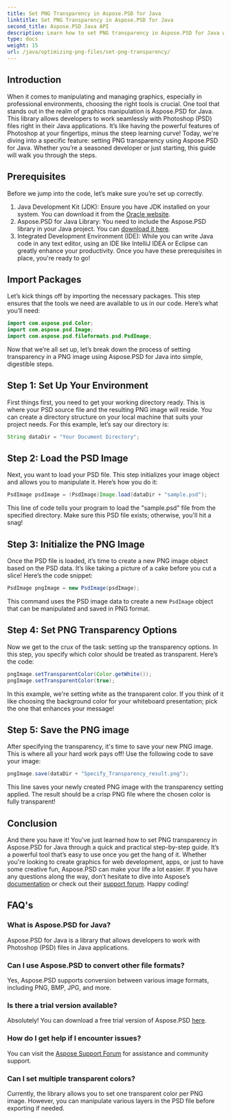 ```yaml
---
title: Set PNG Transparency in Aspose.PSD for Java
linktitle: Set PNG Transparency in Aspose.PSD for Java
second_title: Aspose.PSD Java API
description: Learn how to set PNG transparency in Aspose.PSD for Java with an easy step-by-step tutorial. Perfect for developers and graphic designers.
type: docs
weight: 15
url: /java/optimizing-png-files/set-png-transparency/
---
```

## Introduction
When it comes to manipulating and managing graphics, especially in professional environments, choosing the right tools is crucial. One tool that stands out in the realm of graphics manipulation is Aspose.PSD for Java. This library allows developers to work seamlessly with Photoshop (PSD) files right in their Java applications. It’s like having the powerful features of Photoshop at your fingertips, minus the steep learning curve! Today, we're diving into a specific feature: setting PNG transparency using Aspose.PSD for Java. Whether you’re a seasoned developer or just starting, this guide will walk you through the steps.
## Prerequisites
Before we jump into the code, let’s make sure you’re set up correctly.
1. Java Development Kit (JDK): Ensure you have JDK installed on your system. You can download it from the [Oracle website](https://www.oracle.com/java/technologies/javase-jdk11-downloads.html).
2. Aspose.PSD for Java Library: You need to include the Aspose.PSD library in your Java project. You can [download it here](https://releases.aspose.com/psd/java/).
3. Integrated Development Environment (IDE): While you can write Java code in any text editor, using an IDE like IntelliJ IDEA or Eclipse can greatly enhance your productivity.
Once you have these prerequisites in place, you're ready to go!
## Import Packages
Let’s kick things off by importing the necessary packages. This step ensures that the tools we need are available to us in our code. Here’s what you’ll need:
```java
import com.aspose.psd.Color;
import com.aspose.psd.Image;
import com.aspose.psd.fileformats.psd.PsdImage;
```
Now that we’re all set up, let’s break down the process of setting transparency in a PNG image using Aspose.PSD for Java into simple, digestible steps.
## Step 1: Set Up Your Environment
First things first, you need to get your working directory ready. This is where your PSD source file and the resulting PNG image will reside. You can create a directory structure on your local machine that suits your project needs. For this example, let’s say our directory is:
```java
String dataDir = "Your Document Directory";
```
## Step 2: Load the PSD Image
Next, you want to load your PSD file. This step initializes your image object and allows you to manipulate it. Here’s how you do it:
```java
PsdImage psdImage = (PsdImage)Image.load(dataDir + "sample.psd");
```
This line of code tells your program to load the "sample.psd" file from the specified directory. Make sure this PSD file exists; otherwise, you'll hit a snag!
## Step 3: Initialize the PNG Image
Once the PSD file is loaded, it’s time to create a new PNG image object based on the PSD data. It’s like taking a picture of a cake before you cut a slice! Here’s the code snippet:
```java
PsdImage pngImage = new PsdImage(psdImage);
```
This command uses the PSD image data to create a new `PsdImage` object that can be manipulated and saved in PNG format.
## Step 4: Set PNG Transparency Options
Now we get to the crux of the task: setting up the transparency options. In this step, you specify which color should be treated as transparent. Here’s the code:
```java
pngImage.setTransparentColor(Color.getWhite());
pngImage.setTransparentColor(true);
```
In this example, we're setting white as the transparent color. If you think of it like choosing the background color for your whiteboard presentation; pick the one that enhances your message!
## Step 5: Save the PNG image
After specifying the transparency, it's time to save your new PNG image. This is where all your hard work pays off! Use the following code to save your image:
```java
pngImage.save(dataDir + "Specify_Transparency_result.png");
```
This line saves your newly created PNG image with the transparency setting applied. The result should be a crisp PNG file where the chosen color is fully transparent!
## Conclusion
And there you have it! You’ve just learned how to set PNG transparency in Aspose.PSD for Java through a quick and practical step-by-step guide. It’s a powerful tool that’s easy to use once you get the hang of it. Whether you're looking to create graphics for web development, apps, or just to have some creative fun, Aspose.PSD can make your life a lot easier.
If you have any questions along the way, don’t hesitate to dive into Aspose’s [documentation](https://reference.aspose.com/psd/java/) or check out their [support forum](https://forum.aspose.com/c/psd/34). Happy coding!
## FAQ's
### What is Aspose.PSD for Java?
Aspose.PSD for Java is a library that allows developers to work with Photoshop (PSD) files in Java applications.
### Can I use Aspose.PSD to convert other file formats?
Yes, Aspose.PSD supports conversion between various image formats, including PNG, BMP, JPG, and more.
### Is there a trial version available?
Absolutely! You can download a free trial version of Aspose.PSD [here](https://releases.aspose.com/).
### How do I get help if I encounter issues?
You can visit the [Aspose Support Forum](https://forum.aspose.com/c/psd/34) for assistance and community support.
### Can I set multiple transparent colors?
Currently, the library allows you to set one transparent color per PNG image. However, you can manipulate various layers in the PSD file before exporting if needed.
